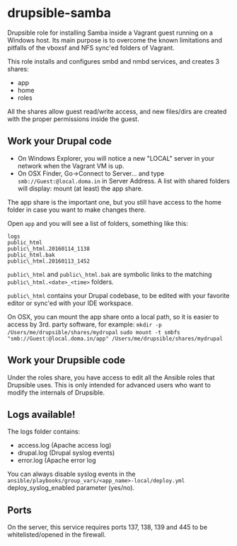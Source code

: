 # drupsible-samba
Drupsible role for installing Samba inside a Vagrant guest running on a Windows host. Its main purpose is to overcome the known limitations and pitfalls of the vboxsf and NFS sync'ed folders of Vagrant.

This role installs and configures smbd and nmbd services, and creates 3 shares:
- app
- home
- roles

All the shares allow guest read/write access, and new files/dirs are created with the proper permissions inside the guest.

## Work your Drupal code
* On Windows Explorer, you will notice a new "LOCAL" server in your network when the Vagrant VM is up.
* On OSX Finder, Go->Connect to Server... and type `smb://Guest:@local.doma.in` in Server Address.
  A list with shared folders will display: mount (at least) the app share.

The app share is the important one, but you still have access to the home folder in case you want to make changes there.

Open `app` and you will see a list of folders, something like this:

```
logs
public_html
public\_html.20160114_1138
public_html.bak
public\_html.20160113_1452
```

`public\_html` and `public\_html.bak` are symbolic links to the matching `public\_html.<date>_<time>` folders. 

`public\_html` contains your Drupal codebase, to be edited with your favorite editor or sync'ed with your IDE workspace.

On OSX, you can mount the app share onto a local path, so it is easier to access by 3rd. party software, for example:
`mkdir -p /Users/me/drupsible/shares/mydrupal`
`sudo mount -t smbfs "smb://Guest:@local.doma.in/app" /Users/me/drupsible/shares/mydrupal`

## Work your Drupsible code
Under the roles share, you have access to edit all the Ansible roles that Drupsible uses. This is only intended for advanced users who want to modify the internals of Drupsible.

## Logs available!
The logs folder contains:
- access.log (Apache access log)
- drupal.log (Drupal syslog events)
- error.log (Apache error log

You can always disable syslog events in the ``ansible/playbooks/group_vars/<app_name>-local/deploy.yml`` deploy_syslog_enabled parameter (yes/no).

## Ports
On the server, this service requires ports 137, 138, 139 and 445 to be whitelisted/opened in the firewall.
